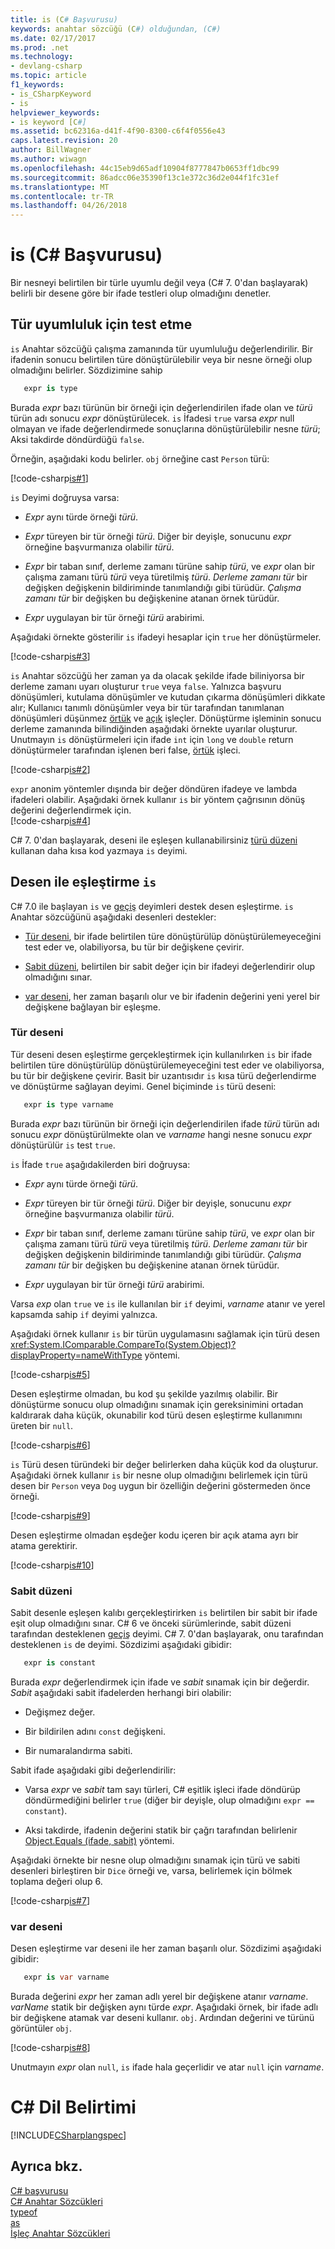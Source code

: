 ```yaml
---
title: is (C# Başvurusu)
keywords: anahtar sözcüğü (C#) olduğundan, (C#)
ms.date: 02/17/2017
ms.prod: .net
ms.technology:
- devlang-csharp
ms.topic: article
f1_keywords:
- is_CSharpKeyword
- is
helpviewer_keywords:
- is keyword [C#]
ms.assetid: bc62316a-d41f-4f90-8300-c6f4f0556e43
caps.latest.revision: 20
author: BillWagner
ms.author: wiwagn
ms.openlocfilehash: 44c15eb9d65adf10904f8777847b0653ff1dbc99
ms.sourcegitcommit: 86adcc06e35390f13c1e372c36d2e044f1fc31ef
ms.translationtype: MT
ms.contentlocale: tr-TR
ms.lasthandoff: 04/26/2018
---
```

# <a name="is-c-reference"></a>is (C# Başvurusu) #

Bir nesneyi belirtilen bir türle uyumlu değil veya (C# 7. 0'dan başlayarak) belirli bir desene göre bir ifade testleri olup olmadığını denetler.

## <a name="testing-for-type-compatibility"></a>Tür uyumluluk için test etme ##

`is` Anahtar sözcüğü çalışma zamanında tür uyumluluğu değerlendirilir. Bir ifadenin sonucu belirtilen türe dönüştürülebilir veya bir nesne örneği olup olmadığını belirler. Sözdizimine sahip

```csharp
   expr is type
```

Burada *expr* bazı türünün bir örneği için değerlendirilen ifade olan ve *türü* türün adı sonucu *expr* dönüştürülecek. `is` İfadesi `true` varsa *expr* null olmayan ve ifade değerlendirmede sonuçlarına dönüştürülebilir nesne *türü*; Aksi takdirde döndürdüğü `false`.

Örneğin, aşağıdaki kodu belirler. `obj` örneğine cast `Person` türü:

[!code-csharp[is#1](../../../../samples/snippets/csharp/language-reference/keywords/is/is1.cs#1)]

`is` Deyimi doğruysa varsa:

- *Expr* aynı türde örneği *türü*.

- *Expr* türeyen bir tür örneği *türü*. Diğer bir deyişle, sonucunu *expr* örneğine başvurmanıza olabilir *türü*.

- *Expr* bir taban sınıf, derleme zamanı türüne sahip *türü*, ve *expr* olan bir çalışma zamanı türü *türü* veya türetilmiş *türü*. *Derleme zamanı tür* bir değişken değişkenin bildiriminde tanımlandığı gibi türüdür. *Çalışma zamanı tür* bir değişken bu değişkenine atanan örnek türüdür.

- *Expr* uygulayan bir tür örneği *türü* arabirimi.

Aşağıdaki örnekte gösterilir `is` ifadeyi hesaplar için `true` her dönüştürmeler.

[!code-csharp[is#3](../../../../samples/snippets/csharp/language-reference/keywords/is/is3.cs#3)]

`is` Anahtar sözcüğü her zaman ya da olacak şekilde ifade biliniyorsa bir derleme zamanı uyarı oluşturur `true` veya `false`. Yalnızca başvuru dönüşümleri, kutulama dönüşümler ve kutudan çıkarma dönüşümleri dikkate alır; Kullanıcı tanımlı dönüşümler veya bir tür tarafından tanımlanan dönüşümleri düşünmez [örtük](implicit.md) ve [açık](explicit.md) işleçler. Dönüştürme işleminin sonucu derleme zamanında bilindiğinden aşağıdaki örnekte uyarılar oluşturur. Unutmayın `is` dönüştürmeleri için ifade `int` için `long` ve `double` return dönüştürmeler tarafından işlenen beri false, [örtük](implicit.md) işleci.

[!code-csharp[is#2](../../../../samples/snippets/csharp/language-reference/keywords/is/is2.cs#2)]

`expr` anonim yöntemler dışında bir değer döndüren ifadeye ve lambda ifadeleri olabilir. Aşağıdaki örnek kullanır `is` bir yöntem çağrısının dönüş değerini değerlendirmek için.   
[!code-csharp[is#4](../../../../samples/snippets/csharp/language-reference/keywords/is/is4.cs#4)]

C# 7. 0'dan başlayarak, deseni ile eşleşen kullanabilirsiniz [türü düzeni](#type) kullanan daha kısa kod yazmaya `is` deyimi.

## <a name="pattern-matching-with-is"></a>Desen ile eşleştirme `is` ##

C# 7.0 ile başlayan `is` ve [geçiş](../../../csharp/language-reference/keywords/switch.md) deyimleri destek desen eşleştirme. `is` Anahtar sözcüğünü aşağıdaki desenleri destekler:

- [Tür deseni](#type), bir ifade belirtilen türe dönüştürülüp dönüştürülemeyeceğini test eder ve, olabiliyorsa, bu tür bir değişkene çevirir.

- [Sabit düzeni](#constant), belirtilen bir sabit değer için bir ifadeyi değerlendirir olup olmadığını sınar.

- [var deseni](#var), her zaman başarılı olur ve bir ifadenin değerini yeni yerel bir değişkene bağlayan bir eşleşme. 

### <a name="type" /> Tür deseni </a>

Tür deseni desen eşleştirme gerçekleştirmek için kullanılırken `is` bir ifade belirtilen türe dönüştürülüp dönüştürülemeyeceğini test eder ve olabiliyorsa, bu tür bir değişkene çevirir. Basit bir uzantısıdır `is` kısa türü değerlendirme ve dönüştürme sağlayan deyimi. Genel biçiminde `is` türü deseni:

```csharp
   expr is type varname 
```

Burada *expr* bazı türünün bir örneği için değerlendirilen ifade *türü* türün adı sonucu *expr* dönüştürülmekte olan ve *varname* hangi nesne sonucu *expr* dönüştürülür `is` test `true`. 

`is` İfade `true` aşağıdakilerden biri doğruysa:

- *Expr* aynı türde örneği *türü*.

- *Expr* türeyen bir tür örneği *türü*. Diğer bir deyişle, sonucunu *expr* örneğine başvurmanıza olabilir *türü*.

- *Expr* bir taban sınıf, derleme zamanı türüne sahip *türü*, ve *expr* olan bir çalışma zamanı türü *türü* veya türetilmiş *türü*. *Derleme zamanı tür* bir değişken değişkenin bildiriminde tanımlandığı gibi türüdür. *Çalışma zamanı tür* bir değişken bu değişkenine atanan örnek türüdür.

- *Expr* uygulayan bir tür örneği *türü* arabirimi.

Varsa *exp* olan `true` ve `is` ile kullanılan bir `if` deyimi, *varname* atanır ve yerel kapsamda sahip `if` deyimi yalnızca.

Aşağıdaki örnek kullanır `is` bir türün uygulamasını sağlamak için türü desen <xref:System.IComparable.CompareTo(System.Object)?displayProperty=nameWithType> yöntemi.

[!code-csharp[is#5](../../../../samples/snippets/csharp/language-reference/keywords/is/is-type-pattern5.cs#5)]

Desen eşleştirme olmadan, bu kod şu şekilde yazılmış olabilir. Bir dönüştürme sonucu olup olmadığını sınamak için gereksinimini ortadan kaldırarak daha küçük, okunabilir kod türü desen eşleştirme kullanımını üreten bir `null`.  

[!code-csharp[is#6](../../../../samples/snippets/csharp/language-reference/keywords/is/is-type-pattern6.cs#6)]

`is` Türü desen türündeki bir değer belirlerken daha küçük kod da oluşturur. Aşağıdaki örnek kullanır `is` bir nesne olup olmadığını belirlemek için türü desen bir `Person` veya `Dog` uygun bir özelliğin değerini göstermeden önce örneği. 

[!code-csharp[is#9](../../../../samples/snippets/csharp/language-reference/keywords/is/is-type-pattern9.cs#9)]

Desen eşleştirme olmadan eşdeğer kodu içeren bir açık atama ayrı bir atama gerektirir.

[!code-csharp[is#10](../../../../samples/snippets/csharp/language-reference/keywords/is/is-type-pattern10.cs#10)]

### <a name="a-nameconstant--constant-pattern"></a><a name="constant" /> Sabit düzeni ###

Sabit desenle eşleşen kalıbı gerçekleştirirken `is` belirtilen bir sabit bir ifade eşit olup olmadığını sınar. C# 6 ve önceki sürümlerinde, sabit düzeni tarafından desteklenen [geçiş](switch.md) deyimi. C# 7. 0'dan başlayarak, onu tarafından desteklenen `is` de deyimi. Sözdizimi aşağıdaki gibidir:

```csharp
   expr is constant
```

Burada *expr* değerlendirmek için ifade ve *sabit* sınamak için bir değerdir. *Sabit* aşağıdaki sabit ifadelerden herhangi biri olabilir: 

- Değişmez değer.

- Bir bildirilen adını `const` değişkeni.

- Bir numaralandırma sabiti.

Sabit ifade aşağıdaki gibi değerlendirilir:

- Varsa *expr* ve *sabit* tam sayı türleri, C# eşitlik işleci ifade döndürüp döndürmediğini belirler `true` (diğer bir deyişle, olup olmadığını `expr == constant`).

- Aksi takdirde, ifadenin değerini statik bir çağrı tarafından belirlenir [Object.Equals (ifade, sabit)](xref:System.Object.Equals(System.Object,System.Object)) yöntemi.  

Aşağıdaki örnekte bir nesne olup olmadığını sınamak için türü ve sabiti desenleri birleştiren bir `Dice` örneği ve, varsa, belirlemek için bölmek toplama değeri olup 6.

[!code-csharp[is#7](../../../../samples/snippets/csharp/language-reference/keywords/is/is-const-pattern7.cs#7)]
 
### <a name="var" /> var deseni </a>

Desen eşleştirme var deseni ile her zaman başarılı olur. Sözdizimi aşağıdaki gibidir:

```csharp 
   expr is var varname
```

Burada değerini *expr* her zaman adlı yerel bir değişkene atanır *varname*. *varName* statik bir değişken aynı türde *expr*. Aşağıdaki örnek, bir ifade adlı bir değişkene atamak var deseni kullanır. `obj`. Ardından değerini ve türünü görüntüler `obj`.

[!code-csharp[is#8](../../../../samples/snippets/csharp/language-reference/keywords/is/is-var-pattern8.cs#8)]

Unutmayın *expr* olan `null`, `is` ifade hala geçerlidir ve atar `null` için *varname*. 

# <a name="c-language-specification"></a>C# Dil Belirtimi
  
[!INCLUDE[CSharplangspec](~/includes/csharplangspec-md.md)]  
  
## <a name="see-also"></a>Ayrıca bkz.  
 [C# başvurusu](../../../csharp/language-reference/index.md)  
 [C# Anahtar Sözcükleri](../../../csharp/language-reference/keywords/index.md)  
 [typeof](../../../csharp/language-reference/keywords/typeof.md)  
 [as](../../../csharp/language-reference/keywords/as.md)  
 [İşleç Anahtar Sözcükleri](../../../csharp/language-reference/keywords/operator-keywords.md)
